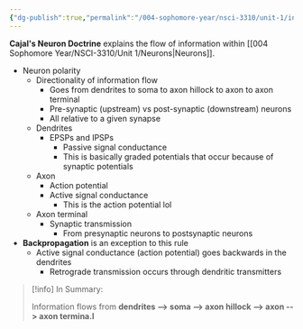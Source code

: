 ```yaml
---
{"dg-publish":true,"permalink":"/004-sophomore-year/nsci-3310/unit-1/information-flow-cajal-s-neuron-doctrine/"}
---
```


**Cajal's Neuron Doctrine** explains the flow of information within [[004 Sophomore Year/NSCI-3310/Unit 1/Neurons\|Neurons]].

- Neuron polarity
	- Directionality of information flow
		- Goes from dendrites to soma to axon hillock to axon to axon terminal
		- Pre-synaptic (upstream) vs post-synaptic (downstream) neurons
		- All relative to a given synapse
	- Dendrites
		- EPSPs and IPSPs
			- Passive signal conductance
			- This is basically graded potentials that occur because of synaptic potentials
	- Axon
		- Action potential
		- Active signal conductance
			- This is the action potential lol
	- Axon terminal
		- Synaptic transmission
			- From presynaptic neurons to postsynaptic neurons
- **Backpropagation** is an exception to this rule
	- Active signal conductance (action potential) goes backwards in the dendrites
		- Retrograde transmission occurs through dendritic transmitters

>[!info] In Summary:
>
>Information flows from **dendrites --> soma --> axon hillock --> axon --> axon termina.l**
>
